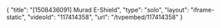{
    "title": "[1508436091] Murad E-Shield",
    "type": "solo",
    "layout": "iframe-static",
    "videoId": "117414358",
    "url": "\/tvpembed\/117414358"
}